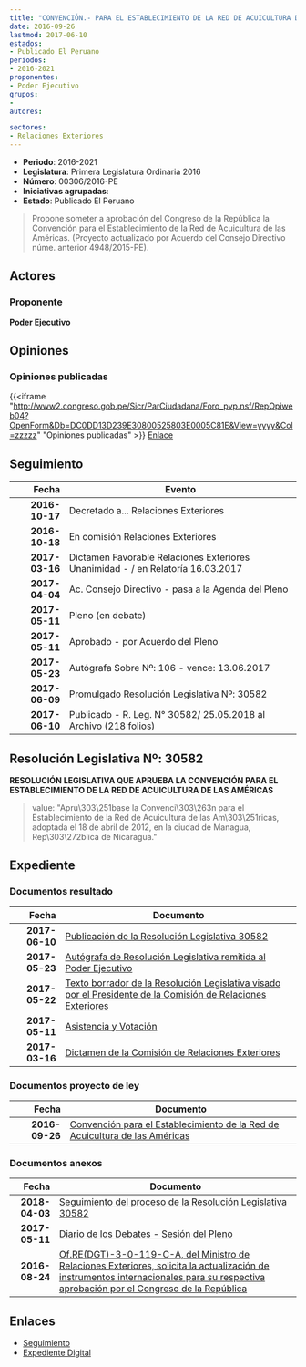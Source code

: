 ```yaml
---
title: "CONVENCIÓN.- PARA EL ESTABLECIMIENTO DE LA RED DE ACUICULTURA DE LAS AMÉRICAS"
date: 2016-09-26
lastmod: 2017-06-10
estados:
- Publicado El Peruano
periodos:
- 2016-2021
proponentes:
- Poder Ejecutivo
grupos:
- 
autores:

sectores:
- Relaciones Exteriores
---
```

- **Periodo**: 2016-2021
- **Legislatura**: Primera Legislatura Ordinaria 2016
- **Número**: 00306/2016-PE
- **Iniciativas agrupadas**: 
- **Estado**: Publicado El Peruano

> Propone someter a aprobación del Congreso de la República la Convención para el Establecimiento de la Red de Acuicultura de las Américas. (Proyecto actualizado por Acuerdo del Consejo Directivo núme. anterior 4948/2015-PE).


## Actores

### Proponente

**Poder Ejecutivo**

## Opiniones

### Opiniones publicadas

{{<iframe "http://www2.congreso.gob.pe/Sicr/ParCiudadana/Foro_pvp.nsf/RepOpiweb04?OpenForm&Db=DC0DD13D239E30800525803E0005C81E&View=yyyy&Col=zzzzz" "Opiniones publicadas" >}}
[Enlace](http://www2.congreso.gob.pe/Sicr/ParCiudadana/Foro_pvp.nsf/RepOpiweb04?OpenForm&Db=DC0DD13D239E30800525803E0005C81E&View=yyyy&Col=zzzzz)


## Seguimiento

| Fecha | Evento |
|------:|--------|
| **2016-10-17** | Decretado a... Relaciones Exteriores |
| **2016-10-18** | En comisión Relaciones Exteriores |
| **2017-03-16** | Dictamen Favorable Relaciones Exteriores Unanimidad - / en Relatoría 16.03.2017 |
| **2017-04-04** | Ac. Consejo Directivo - pasa a la Agenda del Pleno |
| **2017-05-11** | Pleno (en debate) |
| **2017-05-11** | Aprobado - por Acuerdo del Pleno |
| **2017-05-23** | Autógrafa Sobre Nº: 106 - vence: 13.06.2017 |
| **2017-06-09** | Promulgado Resolución Legislativa Nº: 30582 |
| **2017-06-10** | Publicado - R. Leg. N° 30582/ 25.05.2018 al Archivo (218 folios) |

## Resolución Legislativa Nº: 30582

**RESOLUCIÓN LEGISLATIVA QUE APRUEBA LA CONVENCIÓN PARA EL ESTABLECIMIENTO DE LA RED DE ACUICULTURA DE LAS AMÉRICAS**

> value: "Apru\303\251base la Convenci\303\263n para el Establecimiento de la Red de Acuicultura de las Am\303\251ricas, adoptada el 18 de abril de 2012, en la ciudad de Managua, Rep\303\272blica de Nicaragua."


## Expediente

### Documentos resultado

| Fecha | Documento |
|------:|-----------|
| **2017-06-10** | [Publicación de la Resolución Legislativa 30582](http://www.leyes.congreso.gob.pe/Documentos/2016_2021/ADLP/Normas_Legales/30582-RLG.pdf) |
| **2017-05-23** | [Autógrafa de Resolución Legislativa remitida al Poder Ejecutivo](http://www.leyes.congreso.gob.pe/Documentos/2016_2021/Autografas/Ley_y_de_Resolucion_Legislativa/AU0030620170523.pdf) |
| **2017-05-22** | [Texto borrador de la Resolución Legislativa visado por el Presidente de la Comisión de Relaciones Exteriores](http://www.leyes.congreso.gob.pe/Documentos/2016_2021/Texto_Borrador_de_Autografa/BAU0030620170522.pdf) |
| **2017-05-11** | [Asistencia y Votación](http://www.leyes.congreso.gob.pe/Documentos/2016_2021/Asistencia_y_Votacion/Proyectos_de_Ley/AV0030620170511.pdf) |
| **2017-03-16** | [Dictamen de la Comisión de Relaciones Exteriores](http://www.leyes.congreso.gob.pe/Documentos/2016_2021/Dictamenes/Proyectos_de_Ley/00306DC20MAY20170316..pdf) |

### Documentos proyecto de ley

| Fecha | Documento |
|------:|-----------|
| **2016-09-26** | [Convención para el Establecimiento de la Red de Acuicultura de las Américas](http://www.leyes.congreso.gob.pe/Documentos/2016_2021/Proyectos_de_Ley_y_de_Resoluciones_Legislativas/PL0030620160926..pdf) |

### Documentos anexos

| Fecha | Documento |
|------:|-----------|
| **2018-04-03** | [Seguimiento del proceso de la Resolución Legislativa 30582](http://www.leyes.congreso.gob.pe/Documentos/2016_2021/Seguimiento_de_Proyectos_de_Ley/00306PL20180303.pdf) |
| **2017-05-11** | [Diario de los Debates - Sesión del Pleno](http://www.leyes.congreso.gob.pe/Documentos/2016_2021/ADLP/Diario_Debates/30582_DD.pdf) |
| **2016-08-24** | [Of.RE(DGT)-3-0-119-C-A, del Ministro de Relaciones Exteriores, solicita la actualización de instrumentos internacionales para su respectiva aprobación por el Congreso de la República](http://www.leyes.congreso.gob.pe/Documentos/2016_2021/Oficios/Otras_Instituciones/OF-RE(DGT)-3-0-119-C-A.pdf) |

## Enlaces

- [Seguimiento](http://www2.congreso.gob.pe/Sicr/TraDocEstProc/CLProLey2016.nsf/f7fff46988ca05b1052578e100829cc7/cb9c3579332e51780525803b006b792e?OpenDocument)
- [Expediente Digital](http://www2.congreso.gob.pe/Sicr/TraDocEstProc/Expvirt_2011.nsf/visbusqptramdoc1621/00306?opendocument)

